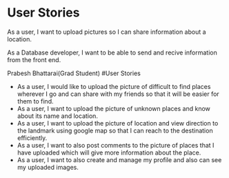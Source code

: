 # User Stories

As a user, I want to upload pictures so I can share information about a location.

As a Database developer, I want to be able to send and recive information from the front end.









Prabesh Bhattarai(Grad Student)
#User Stories
- As a user, I would like to upload the picture of difficult to find places wherever I go and can share with my friends so that it will be easier for them to find.
- As a user, I want to upload the picture of unknown places and know about its name and location.
- As a user, I want to upload the picture of location and view direction to the landmark using google map so that I can reach to the destination efficiently.
- As a user, I want to also post comments to the picture of places that I have uploaded which will give more information about the place.
- As a user, I want to also create and manage my profile and also can see my uploaded images.
